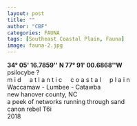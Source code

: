 ```yaml
---
layout: post
title: ""
author: "CBF"
categories: FAUNA
tags: [Southeast Coastal Plain, Fauna]
image: fauna-2.jpg
---
```

**34° 05' 16.7859'' N 77° 91' 00.6868''W**<br>
psilocybe ? <br> 
m i d &nbsp; &nbsp; a t l a n t i c &nbsp; &nbsp; c o a s t a l &nbsp; &nbsp; p l a i n <br>
Waccamaw - Lumbee - Catawba <br>
new hanover county, NC <br>
a peek of networks running through sand <br>
canon rebel T6i <br>
2018
